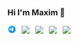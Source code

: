### Hi I'm Maxim 👋

 [<img src="https://github.com/Batteryxv88/Batteryxv88/blob/main/svg/telega.svg" width="3.5%"/>](https://discord.gg/GreenWater#8095/)  &nbsp; [<img src="https://img.icons8.com/color/48/000000/twitter.png" width="3.5%"/>](https://twitter.com/vtedfbnnn)  &nbsp; [<img src="https://img.icons8.com/color/48/000000/linkedin.png" width="3.5%"/>](https://www.linkedin.com/in/greenwater-me/)  &nbsp; [<img src="https://img.icons8.com/fluent/48/000000/instagram-new.png" width="3.5%"/>](https://www.instagram.com/green.waterview/)  &nbsp; <a href="mailto:mvkovalyov@gmail.com"> <img src="https://img.icons8.com/fluent/48/000000/gmail.png" width="3.5%"/>
